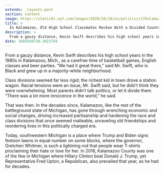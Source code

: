```yaml
--- 
extends: _layouts.post 
section: content 
image: https://static01.nyt.com/images/2020/10/18/us/politics/17Kalamazoo-KELLERS/merlin_178480308_b4627d5f-f74c-4af3-8ace-bf72e198d7d6-facebookJumbo.jpg 
title: > 
  In Kalamazoo, Old High School Classmates Reckon With a Divided Country 
description: > 
  From a gauzy distance, Kevin Swift describes his high school years in the 1980s in Kalamazoo, Mich., as a carefree time of basketball games, English classes and beer parties.Swift, who is Black and grew up in a majority-white neighborhood.Class divisions seemed far less rigid; the richest kid in town drove a station wagon.Swift said, but he didn’t think they were overwhelming.In 2016, Kalamazoo County was one of the few in Michigan where Hillary Clinton beat Donald J. Trump, yet Representative Fred Upton, a Republican, also prevailed that year, as he had for decades. 
date: 1602938730.3023784 
--- 
```

From a gauzy distance, Kevin Swift describes his high school years in the 1980s in Kalamazoo, Mich., as a carefree time of basketball games, English classes and beer parties. “We had it great there,” said Mr. Swift, who is Black and grew up in a majority-white neighborhood.

Class divisions seemed far less rigid; the richest kid in town drove a station wagon. Racial tensions were an issue, Mr. Swift said, but he didn’t think they were overwhelming. Most parents didn’t talk politics, or let it divide them. “There was a lot more innocence in the world,” he said.

That was then. In the decades since, Kalamazoo, like the rest of the battleground state of Michigan, has gone through wrenching economic and social changes, driving increased partisanship and hardening the race and class divisions that once seemed malleable, unraveling old friendships and reordering lives in this politically charged era.

Today, southwestern Michigan is a place where Trump and Biden signs festoon lawns in equal number on some blocks, where the governor, Gretchen Whitmer, is such a lightning rod that people wear T-shirts proclaiming their hate or love for her. In 2016, Kalamazoo County was one of the few in Michigan where Hillary Clinton beat Donald J. Trump, yet Representative Fred Upton, a Republican, also prevailed that year, as he had for decades.